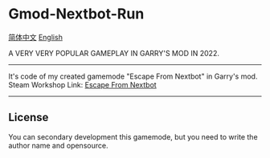 # Gmod-Nextbot-Run

[简体中文](Readme-chinese.md "简体中文") [English](Readme.md "English") 

A VERY VERY POPULAR GAMEPLAY IN GARRY'S MOD IN 2022.

---

It's code of my created gamemode "Escape From Nextbot" in Garry's mod.  
Steam Workshop Link: [Escape From Nextbot](https://steamcommunity.com/sharedfiles/filedetails/?id=2854106305 "Escape From Nextbot")

---

## License
You can secondary development this gamemode, but you need to write the author name and opensource.

